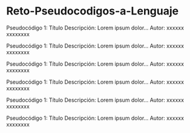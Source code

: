 # Reto-Pseudocodigos-a-Lenguaje

Pseudocódigo 1: Título
Descripción: Lorem ipsum dolor...
Autor: xxxxxx xxxxxxxx


Pseudocódigo 1: Título
Descripción: Lorem ipsum dolor...
Autor: xxxxxx xxxxxxxx

Pseudocódigo 1: Título
Descripción: Lorem ipsum dolor...
Autor: xxxxxx xxxxxxxx


Pseudocódigo 1: Título
Descripción: Lorem ipsum dolor...
Autor: xxxxxx xxxxxxxx


Pseudocódigo 1: Título
Descripción: Lorem ipsum dolor...
Autor: xxxxxx xxxxxxxx


Pseudocódigo 1: Título
Descripción: Lorem ipsum dolor...
Autor: xxxxxx xxxxxxxx
